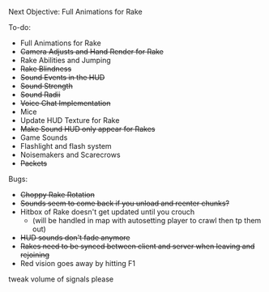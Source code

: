 Next Objective:
Full Animations for Rake

To-do:
- Full Animations for Rake
- ~~Camera Adjusts and Hand Render for Rake~~
- Rake Abilities and Jumping
- ~~Rake Blindness~~
- ~~Sound Events in the HUD~~
- ~~Sound Strength~~
- ~~Sound Radii~~
- ~~Voice Chat Implementation~~
- Mice
- Update HUD Texture for Rake
- ~~Make Sound HUD only appear for Rakes~~
- Game Sounds
- Flashlight and flash system
- Noisemakers and Scarecrows
- ~~Packets~~

Bugs:
- ~~Choppy Rake Rotation~~
- ~~Sounds seem to come back if you unload and reenter chunks?~~
- Hitbox of Rake doesn't get updated until you crouch
  - (will be handled in map with autosetting player to crawl then tp them out)
- ~~HUD sounds don't fade anymore~~
- ~~Rakes need to be synced between client and server when leaving and rejoining~~
- Red vision goes away by hitting F1

tweak volume of signals please